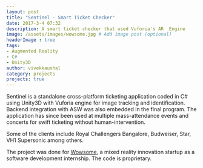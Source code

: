 ```yaml
---
layout: post
title: "Sentinel - Smart Ticket Checker"
date: 2017-3-4 07:32
description: A smart ticket checker that used Vuforia's AR  Engine
image: /assets/images/wowsome.jpg # Add image post (optional)
headerImage : true
tags:
- Augmented Reality
- C#
- Unity3D
author: vivekkaushal
category: projects
projects: true
---
```


Sentinel is a standalone cross-platform ticketing application coded in C# using Unity3D with Vuforia engine for image tracking and identification. Backend integration with ASW was also embedded in the final program. The application has since been used at multiple mass-attendance events and concerts for swift ticketing without human-intervention.

Some of the clients include Royal Challengers Bangalore, Budweiser, Star, VH1 Supersonic among others.

The project was done for [Wowsome](https://wowso.me), a mixed reality innovation startup as a software development internship. The code is proprietary.